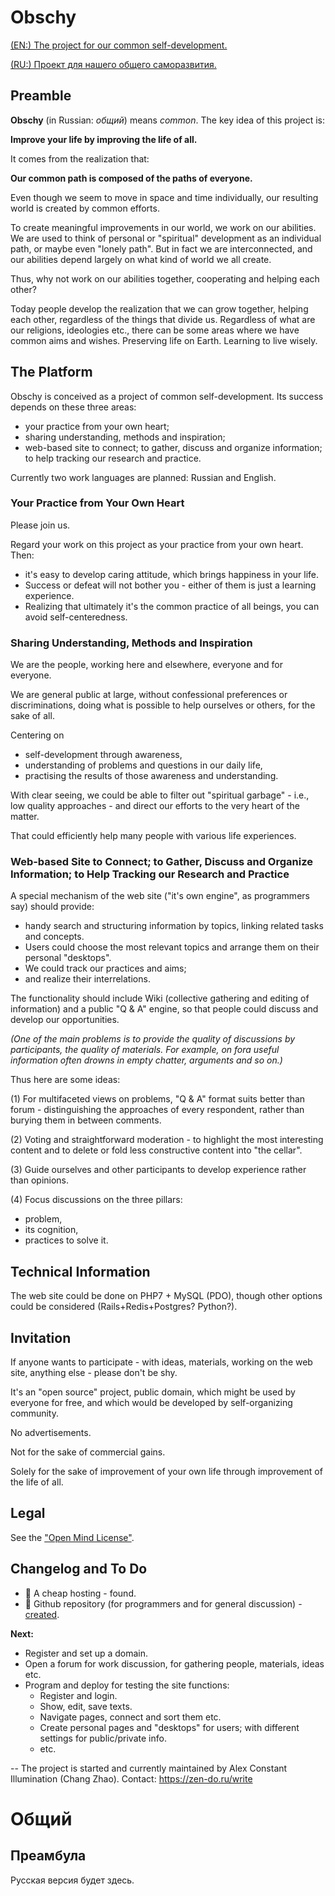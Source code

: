 # Obschy

[(EN:) The project for our common self-development.](#preamble)

[(RU:) Проект для нашего общего саморазвития.](#Общий)

## Preamble

**Obschy** (in Russian: _общий_) means _common_. The key idea of this project is:

**Improve your life by improving the life of all.**

It comes from the realization that:

**Our common path is composed of the paths of everyone.**

Even though we seem to move in space and time individually, our resulting world is created by common efforts.

To create meaningful improvements in our world, we work on our abilities. We are used to think of personal or "spiritual" development as an individual path, or maybe even "lonely path". But in fact we are interconnected, and our abilities depend largely on what kind of world we all create.

Thus, why not work on our abilities together, cooperating and helping each other?

Today people develop the realization that we can grow together, helping each other, regardless of the things that divide us. Regardless of what are our religions, ideologies etc., there can be some areas where we have common aims and wishes. Preserving life on Earth. Learning to live wisely.

## The Platform

Obschy is conceived as a project of common self-development. Its success depends on these three areas:

  * your practice from your own heart;
  * sharing understanding, methods and inspiration;
  * web-based site to connect; to gather, discuss and organize information; to help tracking our research and practice.

Currently two work languages are planned: Russian and English.

### Your Practice from Your Own Heart

Please join us.

Regard your work on this project as your practice from your own heart. Then:

  * it's easy to develop caring attitude, which brings happiness in your life.
  * Success or defeat will not bother you - either of them is just a learning experience.
  * Realizing that ultimately it's the common practice of all beings, you can avoid self-centeredness.

### Sharing Understanding, Methods and Inspiration

We are the people, working here and elsewhere, everyone and for everyone.

We are general public at large, without confessional preferences or discriminations, doing what is possible to help ourselves or others, for the sake of all.

Centering on

  * self-development through awareness,
  * understanding of problems and questions in our daily life,
  * practising the results of those awareness and understanding.

With clear seeing, we could be able to filter out "spiritual garbage" - i.e., low quality approaches - and direct our efforts to the very heart of the matter.

That could efficiently help many people with various life experiences.

### Web-based Site to Connect; to Gather, Discuss and Organize Information; to Help Tracking our Research and Practice

A special mechanism of the web site ("it's own engine", as programmers say) should provide:

  - handy search and structuring information by topics, linking related tasks and concepts.
  - Users could choose the most relevant topics and arrange them on their personal "desktops".
  - We could track our practices and aims;
  - and realize their interrelations.

The functionality should include Wiki (collective gathering and editing of information) and a public "Q & A" engine, so that people could discuss and develop our opportunities.

_(One of the main problems is to provide the quality of discussions by participants, the quality of materials. For example, on fora useful information often drowns in empty chatter, arguments and so on.)_

Thus here are some ideas:

(1) For multifaceted views on problems, "Q & A" format suits better than forum - distinguishing the approaches of every respondent, rather than burying them in between comments.

(2) Voting and straightforward moderation - to highlight the most interesting content and to delete or fold less constructive content into "the cellar".

(3) Guide ourselves and other participants to develop experience rather than opinions.

(4) Focus discussions on the three pillars:

- problem,
- its cognition,
- practices to solve it.

## Technical Information

The web site could be done on PHP7 + MySQL (PDO), though other options could be considered (Rails+Redis+Postgres? Python?).

## Invitation

If anyone wants to participate - with ideas, materials, working on the web site, anything else - please don't be shy.

It's an "open source" project, public domain, which might be used by everyone for free, and which would be developed by self-organizing community.

No advertisements.

Not for the sake of commercial gains.

Solely for the sake of improvement of your own life through improvement of the life of all.

## Legal

See the ["Open Mind License"](LICENSE.md).

## Changelog and To Do

  * 💮 A cheap hosting - found.
  * 💮 Github repository (for programmers and for general discussion) - [created](https://github.com/chang-zhao/obschy).

**Next:**

  * Register and set up a domain.
  * Open a forum for work discussion, for gathering people, materials, ideas etc.
  * Program and deploy for testing the site functions:
    * Register and login.
    * Show, edit, save texts.
    * Navigate pages, connect and sort them etc.
    * Create personal pages and "desktops" for users; with different settings for public/private info.
    * etc.

-- The project is started and currently maintained by Alex Constant Illumination (Chang Zhao). Contact: https://zen-do.ru/write

# Общий

## Преамбула

Русская версия будет здесь.
